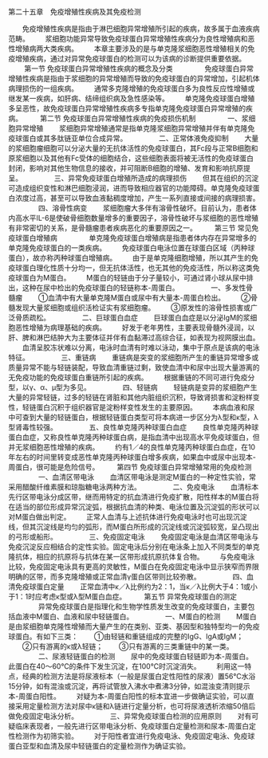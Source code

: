 第二十五章　免疫增殖性疾病及其免疫检测

　　免疫增殖性疾病是指由于淋巴细胞异常增殖所引起的疾病，故多属于血液疾病范畴。 
　　浆细胞功能异常导致免疫球蛋白异常增殖性疾病分为良性增殖病和恶性增殖病两大类疾病。 
　　本章主要涉及的是与单克隆浆细胞恶性增殖相关的免疫增殖疾病，通过对异常免疫球蛋白的检测可以为该病的诊断提供重要依据。 
　　
第一节 免疫球蛋白异常增殖性疾病的概念及分类
　　
　　免疫球蛋白异常增殖性疾病是指由于浆细胞的异常增殖而导致的免疫球蛋白的异常增加，引起机体病理损伤的一组疾病。
　　通常多克隆增殖的免疫球蛋白多为良性反应性增殖或继发某一疾病，如肝病、结缔组织病及急性感染等。 
　　单克隆免疫球蛋白增殖多呈恶性，故免疫球蛋白异常增殖性疾病多专指单克隆免疫球蛋白异常增殖的疾病。
　　
第二节 免疫球蛋白异常增殖性疾病的免疫损伤机制
　　
　　一、浆细胞异常增殖
　　浆细胞异常增殖通常是指单克隆浆细胞异常增殖并伴有单克隆免疫球蛋白或其多肽链亚单位合成异常。 
　　
　　二、正常体液免疫抑制
　　大量的浆细胞瘤细胞可以分泌大量的无抗体活性的免疫球蛋白，其Fc段与正常B细胞和原浆细胞以及其他有Fc受体的细胞结合，这些细胞表面将被无活性的免疫球蛋白封闭，影响对其他生物信息的接收，并可阻断B细胞的增殖、发育和影响抗原提呈。 
　　
　　三、异常免疫球蛋白增殖所造成的病理损伤
　　但其在组织的沉淀可造成组织变性和淋巴细胞浸润，进而导致相应器官的功能障碍。单克隆免疫球蛋白浓度过高，甚至可以导致血液黏稠度增加，产生一系列直接或间接的病理损害。 
　　
　　四、溶骨性病变
　　浆细胞瘤大多伴有溶骨性破坏。目前认为，患者体内高水平IL-6是使破骨细胞数量增多的重要因子，溶骨性破坏与浆细胞的恶性增殖有非常密切的关系，是骨髓瘤患者疾病恶化的重要原因之一。 
　　
第三节 常见免疫球蛋白增殖病
　　
　　单克隆免疫球蛋白增殖病是指患者体内存在异常增多的单克隆免疫球蛋白的一类疾病。 
　　免疫球蛋白电泳位置在球蛋白区域（丙种球蛋白），故亦称丙种球蛋白增殖病。
　　由于是单克隆细胞增殖，所以其产生的免疫球蛋白理化性质十分均一，但无抗体活性，也无其他的免疫活性，所以称这类免疫球蛋白为M蛋白。
　　M蛋白的轻链由于分子量较小，可通过肾小球从尿中排出，这种在尿中检出的免疫球蛋白的轻链称本-周蛋白。 
　　
　　一、多发性骨髓瘤
　　①血清中有大量单克隆M蛋白或尿中有大量本-周蛋白检出。 
　　②骨髓发现大量浆细胞或组织活检证实有浆细胞瘤。 
　　③原发性的溶骨性损害或广泛骨质疏松。 
　　
　　二、巨球蛋白血症
　　巨球蛋白血症是以分泌IgM的浆细胞恶性增殖为病理基础的疾病。 
　　好发于老年男性，主要表现骨髓外浸润，以肝、脾和淋巴结肿大为主要体征并伴有血黏滞过高综合征，如表现为视网膜出血。 
　　血清呈胶冻状难以分离，电泳时血清有时难以泳动，集中于原点是该病的电泳特征。 
　　
　　三、重链病
　　重链病是突变的浆细胞所产生的重链异常增多或质量异常不能与轻链装配，导致血清重链过剩，致使血清中和尿中出现大量游离的无免疫功能的免疫球蛋白重链所引起的疾病。 
　　根据重链的不同可进行免疫分型，以γ、α、μ型为多见。 
　　
　　四、轻链病
　　轻链病是变异的浆细胞产生大量的异常轻链，过多的轻链在肾脏和其他内脏组织沉积，导致肾损害和淀粉样变性，轻链蛋白沉积于组织器官是淀粉样变性发生的主要原因。 
　　本病血液和尿中可查到大量的轻链蛋白，根据轻链蛋白类型可将本病进一步区分为λ型和κ型，λ型肾毒性较强。 
　　
　　五、良性单克隆丙种球蛋白血症
　　良性单克隆丙种球蛋白血症，又称良性单克隆丙种球蛋白病，是指血清中出现高水平免疫球蛋白，但并无浆细胞恶性增殖的疾病。 
　　约有1／4的良性单克隆丙种球蛋白血症，在10年左右的时间里转变成恶性单克隆丙种球蛋白增多疾病，如果血中或尿中出现本-周蛋白，很可能是危险信号。 
　　
第四节 免疫球蛋白异常增殖常用的免疫检测
　　
　　一、血清区带电泳
　　血清区带电泳是测定M蛋白的一种定性实验，常采用醋酸纤维素膜和琼脂糖电泳两种方法。 
　　
　　二、免疫电泳
　　血清标本先行区带电泳分成区带，继而用特定的抗血清进行免疫扩散，阳性样本的M蛋白将在适当的部位形成异常沉淀弧，根据抗血清的种类、电泳位置及沉淀弧的形状可以对M蛋白做出判定。 
　　正常人血清与上述抗体进行免疫电泳时也可出现沉淀线，但其沉淀线是均匀的弧形，而M蛋白所形成的沉淀线或沉淀弧较宽，呈凸现出的弓形或船形。 
　　
　　三、免疫固定电泳
　　免疫固定电泳是血清区带电泳与免疫沉淀反应相结合的定性实验。固定电泳后分别在电泳条上加入不同类型的单克隆抗体，相应的抗原将与抗体在某一区带形成抗原抗体复合物。
　　与免疫电泳比较，免疫固定电泳具有更高的灵敏性，M蛋白在免疫固定电泳中显示狭窄而界限明确的区带，而多克隆增殖或正常血清γ蛋白区带则比较弥散。 
　　
　　四、血清免疫球蛋白定量
　　正常血清中κ／λ比例约为2：1，当κ／λ比例大于4：1或小于1：1时应考虑κ型或λ型M蛋白血症。 
　　
第五节 异常免疫球蛋白的测定
　　
　　异常免疫球蛋白是指理化和生物学性质发生改变的免疫球蛋白，主要包括血液中M蛋白、血液和尿中轻链蛋白。 
　　
　　一、M蛋白的检测
　　M蛋白是由浆细胞单克隆性增殖而大量产生的在类别、亚类、基因型和独特型均一的免疫球蛋白。有如下三类： 
　　①由轻链和重链组成的完整的IgG、IgA或IgM； 
　　②只有游离的κ或λ轻链； 
　　③只有游离的三类重链中的某一类。 
　　
　　二、尿液轻链蛋白的检测
　　尿中的免疫球蛋白轻链即为本-周蛋白。此蛋白在40～60℃的条件下发生沉淀，在100℃时沉淀消失。 
　　利用这一特点，经典的检测方法是将尿液标本（一般是尿蛋白定性阳性的尿液）置56℃水浴15分钟，如有混浊或沉淀，再将试管放入沸水中煮沸3分钟，如混浊变清则提示本-周蛋白阳性。 
　　对疑为本-周蛋白阳性的标本宜进一步做确证实验，可以直接采用定量检测方法对尿中κ链和λ链进行定量分析，也可将尿液透析浓缩50倍后做免疫固定电泳分析。 
　　
　　三、异常免疫球蛋白检测的应用原则
　　对有可疑临床表现者，一般先进行区带电泳分析、免疫球蛋白定量检测和尿本-周蛋白定性检测作为初筛实验。
　　对于阳性者宜进行免疫电泳、免疫固定电泳、免疫球蛋白亚型和血清及尿中轻链蛋白的定量检测作为确证实验。
